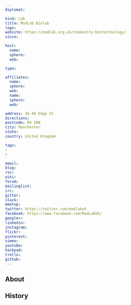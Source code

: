 ```yaml
---
diplomat:

kind: Lab
title: MadLab Biolab
logo:
website: https://madlab.org.uk/community-biotechnology/
since:

host:
  name:
  sphere:
  web:

type:

affiliates:
  name:
  sphere:
  web:
  name:
  sphere:
  web:

address: 36-40 Edge St
directions:
postcode: M4 1HN
city: Manchester
state:
country: United Kingdom

tags:
-
-

email:
blog:
rss:
wiki:
forum:
mailinglist:
irc:
gitter:
slack:
meetup:
twitter: https://twitter.com/madlabuk
facebook: https://www.facebook.com/MadLabUK/
google+:
linkedin:
instagram:
flickr:
pinterest:
vimeo:
youtube:
hackpad:
trello:
github:
---
```


## About

## History
